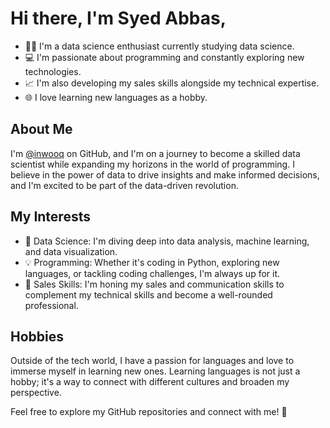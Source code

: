 # Hi there, I'm Syed Abbas, 

- 👨‍🎓 I'm a data science enthusiast currently studying data science.
- 💻 I'm passionate about programming and constantly exploring new technologies.
- 📈 I'm also developing my sales skills alongside my technical expertise.
- 🌐 I love learning new languages as a hobby.

## About Me

I'm [@inwooq](https://github.com/inwooq) on GitHub, and I'm on a journey to become a skilled data scientist while expanding my horizons in the world of programming. I believe in the power of data to drive insights and make informed decisions, and I'm excited to be part of the data-driven revolution.

## My Interests

- 🤖 Data Science: I'm diving deep into data analysis, machine learning, and data visualization.
- 💡 Programming: Whether it's coding in Python, exploring new languages, or tackling coding challenges, I'm always up for it.
- 💼 Sales Skills: I'm honing my sales and communication skills to complement my technical skills and become a well-rounded professional.

## Hobbies

Outside of the tech world, I have a passion for languages and love to immerse myself in learning new ones. Learning languages is not just a hobby; it's a way to connect with different cultures and broaden my perspective.

Feel free to explore my GitHub repositories and connect with me! 🚀
